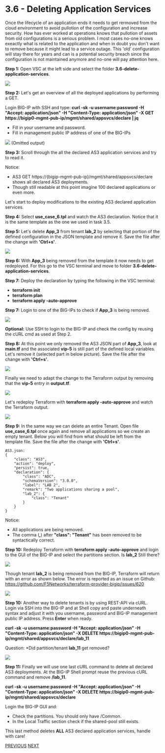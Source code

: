 # 3.6 - Deleting Application Services

Once the lifecycle of an application ends it needs to get rermoved from the cloud environment to avoid pullotion of the configuration and increase security.
How has ever worked at operations knows that pullotion of assets from old configurations is a serious problem. I most cases no-one knows exeactly what is related to the application and when in doubt you don't want to remove because it might lead to a service outage. This 'old' configuration will stay there for years and can is a potential security breach since the configuration is not maintained anymore and no-one will pay attention here.

**Step 1:** Open VSC at the left side and select the folder **3.6-delete-application-services**.

![](../png/module3/task3_6_p1.png)


**Step 2:** Let's get an overview of all the deployed applications by performing a GET.

Login BIG-IP with SSH and type:
**curl -sk -u username:password -H "Accept: application/json" -H "Content-Type: application/json" -X GET https://bigip0-mgmt-pub-ip/mgmt/shared/appsvcs/declare | jq**

* Fill in your username and password.
* Fill in management public IP address of one of the BIG-IPs 

![](../png/module3/task3_6_p2.png)
(Omitted output)

**Step 3:** Scroll through the all the declared AS3 application services and try to read it.

Notice:
* AS3 GET https://{bigip-mgmt-pub-ip}/mgmt/shared/appsvcs/declare shows all declared AS3 deployments.
* Though still readable at this point imagine 100 declared applications or even more.

Let's start to deploy modifications to the existing AS3 declared application services.

**Step 4:** Select **use_case_6.tpl** and watch the AS3 declaration. Notice that it is the same template as the one we used in task 3.5.

**Step 5:** Let's delete **App_3** from tenant **lab_2** by selecting that portion of the defined configuration in the JSON template and remove it. Save the file after the change with **'Ctrl+s'**.

![](../png/module3/task3_6_p3.png)

**Step 6:** With **App_3** being removed from the template it now needs to get redeployed. For this go to the VSC terminal and move to folder **3.6-delete-application-services**.

**Step 7:** Deploy the declaration by typing the following in the VSC terminal:

* **terraform init**
* **terraform plan**
* **terraform apply -auto-approve**

**Step 7:** Login to one of the BIG-IPs to check if **App_3** is being removed.

![](../png/module3/task3_6_p4.png)

**Optional:** Use SSH to login to the BIG-IP and check the config by reusing the cURL cmd as used at Step 2.

**Step 8:** At this point we only removed the AS3 JSON part of **App_3**, look at **main.tf** and the associated **vip-5** is still part of the defined local variables. Let's remove it (selected part in below picture). Save the file after the change with **'Ctrl+s'**.

![](../png/module3/task3_6_p5.png)

Finally we need to adapt the change to the Terraform output by removing that the **vip-5** entry in **output.tf**. 

![](../png/module3/task3_6_p6.png)

Let's redeploy Terraform with **terraform apply -auto-approve** and watch the Terraform output.

![](../png/module3/task3_6_p7.png)


**Step 9:** In the same way we can delete an entire Tenant. Open file **use_case_6.tpl** once again and remove all applications so we create an empty tenant. Below you will find from what should be left from the template file. Save the file after the change with **'Ctrl+s'**.

```
AS3.json:
{
    "class": "AS3",
    "action": "deploy",
    "persist": true,
    "declaration": {
        "class": "ADC",
        "schemaVersion": "3.0.0",
        "label": "LAB 2",
        "remark": "Two applications sharing a pool",
        "lab_2": {
            "class": "Tenant"
        }
    }
}
```

Notice:
* All applications are being removed.
* The comma (**,**) after **"class": "Tenant"** has been removed to be syntactically correct.

**Step 10:** Redeploy Terraform with **terraform apply -auto-approve** and login to the GUI of the BIG-IP and select the partitions section. Is **lab_2** Still there?

![](../png/module3/task3_6_p8.png)

Though tenant **lab_2** is being removed from the BIG-IP, Terraform will return with an error as shown below. The error is reported as an issue on Github: https://github.com/F5Networks/terraform-provider-bigip/issues/620

![](../png/module3/task3_6_p9.png)

**Step 10:** Another way to delete tenants is by using REST-API via cURL. Login via SSH into the BIG-IP and at Shell copy and paste underneath syntax and adjust it with you username, password and BIG-IP management public IP address. Press **Enter** when ready.

**curl -sk -u username:password -H "Accept: application/json" -H "Content-Type: application/json" -X DELETE https://bigip0-mgmt-pub-ip/mgmt/shared/appsvcs/declare/lab_11**

Question:
*Did partition/tenant **lab_11** get removed?

![](../png/module3/task3_6_p10.png)

**Step 11:** Finally we will use one last cURL command to delete all declared AS3 deployments. At the BIG-IP Shell prompt reuse the previous cURL command and remove **/lab_11**.

**curl -sk -u username:password -H "Accept: application/json" -H "Content-Type: application/json" -X DELETE https://bigip0-mgmt-pub-ip/mgmt/shared/appsvcs/declare**

Login the BIG-IP GUI and:
* Check the partitions. You should only have /Common.
* In the Local Traffic section check if the shared-pool still exists.

This last method deletes **ALL** AS3 declared application services, handle with care!

[PREVIOUS](../module_3/tas3_5.md)      [NEXT](../module_3/task3_7.md)